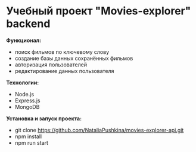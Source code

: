 # Учебный проект "Movies-explorer" backend

**Функционал:**
* поиск фильмов по ключевому слову
* создание базы данных сохранённых фильмов
* авторизация пользователей
* редактирование данных пользователя

**Технологии:**
* Node.js
* Express.js
* MongoDB

**Установка и запуск проекта:**
* git clone https://github.com/NataliaPushkina/movies-explorer-api.git
* npm install
* npm run start
